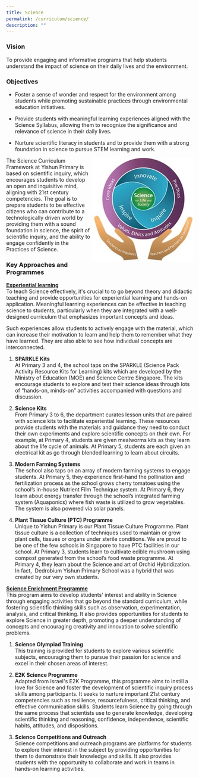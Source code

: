 ```yaml
---
title: Science
permalink: /curriculum/science/
description: ""
---
```

### **Vision**

To provide engaging and informative programs that help students understand the impact of science on their daily lives and the environment.

### **Objectives**

*   Foster a sense of wonder and respect for the environment among students while promoting sustainable practices through environmental education initiatives.
    
*   Provide students with meaningful learning experiences aligned with the Science Syllabus, allowing them to recognize the significance and relevance of science in their daily lives.
    
*   Nurture scientific literacy in students and to provide them with a strong foundation in science to pursue STEM learning and work.
  
<img src="/images/Experience/Curriculum/science_01_v1.jpg" style="width:274px;height:280px; float: right">The Science Curriculum Framework at Yishun Primary is based on scientific inquiry, which encourages students to develop an open and inquisitive mind, aligning with 21st century competencies. The goal is to prepare students to be effective citizens who can contribute to a technologically driven world by providing them with a sound foundation in science, the spirit of scientific inquiry, and the ability to engage confidently in the Practices of Science.

### **Key Approaches and&nbsp; Programmes**

**<u>Experiential learning</u>**
<br>
To teach Science effectively, it's crucial to to go beyond theory and didactic teaching and provide opportunities for experiential learning and hands-on application. Meaningful learning experiences can be effective in teaching science to students, particularly when they are integrated with a well-designed curriculum that emphasizes important concepts and ideas.&nbsp;

Such experiences allow students to actively engage with the material, which can increase their motivation to learn and help them to remember what they have learned. They are also able to see how individual concepts are interconnected.

1.  **SPARKLE Kits**<br>At Primary 3 and 4, the school taps on the SPARKLE (Science Pack Activity Resource Kits for Learning) kits which are developed by the Ministry of Education (MOE) and Science Centre Singapore. The kits encourage students to explore and test their science ideas through lots of “hands-on, minds-on” activities accompanied with questions and discussion.
    
2.  **Science Kits**<br>From Primary 3 to 6, the department curates lesson units that are paired with science kits to facilitate experiential learning. These resources provide students with the materials and guidance they need to conduct their own experiments and explore scientific concepts on their own. For example, at Primary 4, students are given mealworms kits as they learn about the life cycle of animals. At Primary 5, students are each given an electrical kit as go through blended learning to learn about circuits.
    
3.  **Modern Farming Systems**<br>The school also taps on an array of modern farming systems to engage students. At Primary 5, they experience first-hand the pollination and fertilization process as the school grows cherry tomatoes using the school’s in-house Nutrient Film Technique system. At Primary 6, they learn about energy transfer through the school’s integrated farming system (Aquaponics) where fish waste is utilized to grow vegetables. The system is also powered via solar panels.
    
4.  **Plant Tissue Culture (PTC) Programme**<br>Unique to Yishun Primary is our Plant Tissue Culture Programme. Plant tissue culture is a collection of techniques used to maintain or grow plant cells, tissues or organs under sterile conditions. We are proud to be one of the few schools in Singapore to have PTC facilities in our school. At Primary 3, students learn to cultivate edible mushroom using compost generated from the school’s food waste programme. At Primary 4, they learn about the Science and art of Orchid Hybridization. In fact,&nbsp; Dedrobium Yishun Primary School was a hybrid that was created by our very own students.

**<u>Science Enrichment Programme</u>**
<br>
This program aims to develop students' interest and ability in Science through engaging activities that go beyond the standard curriculum, while fostering scientific thinking skills such as observation, experimentation, analysis, and critical thinking. It also provides opportunities for students to explore Science in greater depth, promoting a deeper understanding of concepts and encouraging creativity and innovation to solve scientific problems.

1.  **Science Olympiad Training**<br>This training is provided for students to explore various scientific subjects, encouraging them to pursue their passion for science and excel in their chosen areas of interest.&nbsp;
    
2.  **E2K Science Programme**<br>Adapted from Israel's E2K Programme, this programme aims to instill a love for Science and foster the development of scientific inquiry process skills among participants. It seeks to nurture important 21st century competencies such as resilience, resourcefulness, critical thinking, and effective communication skills. Students learn Science by going through the same process that scientists use to generate knowledge, developing scientific thinking and reasoning, confidence, independence, scientific habits, attitudes, and dispositions.
    
3.  **Science Competitions and Outreach**<br>Science competitions and outreach programs are platforms for students to explore their interest in the subject by providing opportunities for them to demonstrate their knowledge and skills. It also provides students with the opportunity to collaborate and work in teams in hands-on learning activities.